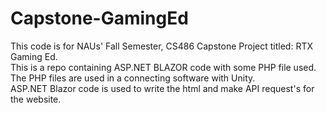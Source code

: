 # Capstone-GamingEd
This code is for NAUs' Fall Semester, CS486 Capstone Project titled: RTX Gaming Ed. <br />
This is a repo containing ASP.NET BLAZOR code with some PHP file used. <br />
The PHP files are used in a connecting software with Unity. <br />
ASP.NET Blazor code is used to write the html and make API request's for the website. <br />

